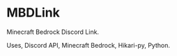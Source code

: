 # MBDLink
Minecraft Bedrock Discord Link.

Uses, Discord API, Minecraft Bedrock, Hikari-py, Python.
